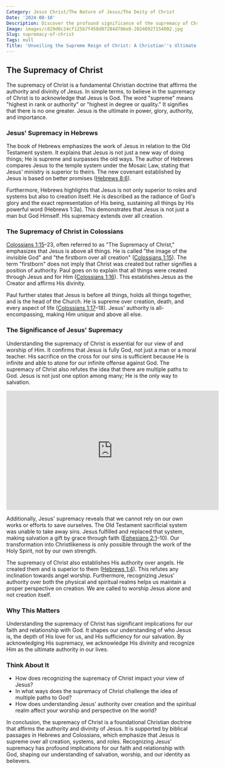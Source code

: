 ```yaml
---
Category: Jesus Christ/The Nature of Jesus/The Deity of Christ
Date: '2024-08-10'
Description: Discover the profound significance of the supremacy of Christ in this enlightening article, exploring His unparalleled authority and divine sovereignty. Uncover the transformative power of acknowledging Christ's preeminence in all aspects of life.
Image: images/c829d0c24cf125b7f458d07284d786e8-20240927154002.jpg
Slug: supremacy-of-christ
Tags: null
Title: 'Unveiling the Supreme Reign of Christ: A Christian''s Ultimate Guide'
---
```


## The Supremacy of Christ

The supremacy of Christ is a fundamental Christian doctrine that affirms the authority and divinity of Jesus. In simple terms, to believe in the supremacy of Christ is to acknowledge that Jesus is God. The word "supreme" means "highest in rank or authority" or "highest in degree or quality." It signifies that there is no one greater. Jesus is the ultimate in power, glory, authority, and importance.

### Jesus' Supremacy in Hebrews

The book of Hebrews emphasizes the work of Jesus in relation to the Old Testament system. It explains that Jesus is not just a new way of doing things; He is supreme and surpasses the old ways. The author of Hebrews compares Jesus to the temple system under the Mosaic Law, stating that Jesus' ministry is superior to theirs. The new covenant established by Jesus is based on better promises ([Hebrews 8:6](https://www.bibleref.com/Hebrews/8/Hebrews-8-6.html)).

Furthermore, Hebrews highlights that Jesus is not only superior to roles and systems but also to creation itself. He is described as the radiance of God's glory and the exact representation of His being, sustaining all things by His powerful word (Hebrews 1:3a). This demonstrates that Jesus is not just a man but God Himself. His supremacy extends over all creation.

### The Supremacy of Christ in Colossians

[Colossians 1:15](https://www.bibleref.com/Colossians/1/Colossians-1-15.html)–23, often referred to as "The Supremacy of Christ," emphasizes that Jesus is above all things. He is called "the image of the invisible God" and "the firstborn over all creation" ([Colossians 1:15](https://www.bibleref.com/Colossians/1/Colossians-1-15.html)). The term "firstborn" does not imply that Christ was created but rather signifies a position of authority. Paul goes on to explain that all things were created through Jesus and for Him ([Colossians 1:16](https://www.bibleref.com/Colossians/1/Colossians-1-16.html)). This establishes Jesus as the Creator and affirms His divinity.

Paul further states that Jesus is before all things, holds all things together, and is the head of the Church. He is supreme over creation, death, and every aspect of life ([Colossians 1:17](https://www.bibleref.com/Colossians/1/Colossians-1-17.html)–18). Jesus' authority is all-encompassing, making Him unique and above all else.

### The Significance of Jesus' Supremacy

Understanding the supremacy of Christ is essential for our view of and worship of Him. It confirms that Jesus is fully God, not just a man or a moral teacher. His sacrifice on the cross for our sins is sufficient because He is infinite and able to atone for our infinite offense against God. The supremacy of Christ also refutes the idea that there are multiple paths to God. Jesus is not just one option among many; He is the only way to salvation.


<iframe width="560" height="315" src="https://www.youtube.com/embed/VeKgfUGtcI0" frameborder="0" allow="autoplay; encrypted-media" allowfullscreen></iframe>


Additionally, Jesus' supremacy reveals that we cannot rely on our own works or efforts to save ourselves. The Old Testament sacrificial system was unable to take away sins. Jesus fulfilled and replaced that system, making salvation a gift by grace through faith ([Ephesians 2:1](https://www.bibleref.com/Ephesians/2/Ephesians-2-1.html)–10). Our transformation into Christlikeness is only possible through the work of the Holy Spirit, not by our own strength.

The supremacy of Christ also establishes His authority over angels. He created them and is superior to them ([Hebrews 1:4](https://www.bibleref.com/Hebrews/1/Hebrews-1-4.html)). This refutes any inclination towards angel worship. Furthermore, recognizing Jesus' authority over both the physical and spiritual realms helps us maintain a proper perspective on creation. We are called to worship Jesus alone and not creation itself.

### Why This Matters

Understanding the supremacy of Christ has significant implications for our faith and relationship with God. It shapes our understanding of who Jesus is, the depth of His love for us, and His sufficiency for our salvation. By acknowledging His supremacy, we acknowledge His divinity and recognize Him as the ultimate authority in our lives.

### Think About It

- How does recognizing the supremacy of Christ impact your view of Jesus?
- In what ways does the supremacy of Christ challenge the idea of multiple paths to God?
- How does understanding Jesus' authority over creation and the spiritual realm affect your worship and perspective on the world?

In conclusion, the supremacy of Christ is a foundational Christian doctrine that affirms the authority and divinity of Jesus. It is supported by biblical passages in Hebrews and Colossians, which emphasize that Jesus is supreme over all creation, systems, and roles. Recognizing Jesus' supremacy has profound implications for our faith and relationship with God, shaping our understanding of salvation, worship, and our identity as believers.